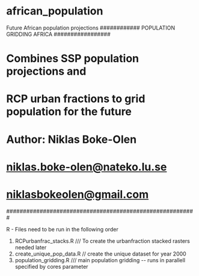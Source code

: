 # african_population
Future African population projections
############ POPULATION GRIDDING AFRICA #################
# Combines SSP population projections and               #
# RCP urban fractions to grid population for the future #
#                                                       #
# Author: Niklas Boke-Olen                              #
# niklas.boke-olen@nateko.lu.se                         #
# niklasbokeolen@gmail.com                              #
#########################################################


R - Files need to be run in the following order


1. RCPurbanfrac_stacks.R   /// To create the urbanfraction stacked rasters needed later
2. create_unique_pop_data.R // create the unique dataset for year 2000
3. population_gridding.R  /// main population gridding -- runs in parallell specified by cores parameter
